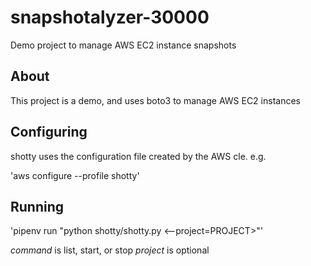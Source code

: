 # snapshotalyzer-30000
Demo project to manage AWS EC2 instance snapshots

## About

This project is a demo, and uses boto3 to manage AWS EC2 instances

## Configuring

shotty uses the configuration file created by the AWS cle.  e.g.

'aws configure --profile shotty'

## Running

'pipenv run "python shotty/shotty.py <command> <--project=PROJECT>"'

*command* is list, start, or stop
*project* is optional
